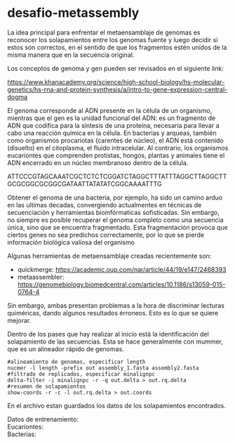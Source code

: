# desafio-metassembly

La idea principal para enfrentar el metaensamblaje de genomas es reconocer los solapamientos entre los genomas fuente y luego decidir si estos son correctos, en el sentido de que los fragmentos estén unidos de la misma manera que en la secuencia original.

Los conceptos de genoma y gen pueden ser revisados en el siguiente link: 

https://www.khanacademy.org/science/high-school-biology/hs-molecular-genetics/hs-rna-and-protein-synthesis/a/intro-to-gene-expression-central-dogma

El genoma corresponde al ADN presente en la célula de un organismo, mientras que el gen es la unidad funcional del ADN: es un fragmento de ADN que codifica para la síntesis de una proteína, necesaria para llevar a cabo una reacción química en la célula. En bacterias y arqueas, también como organismos procariotas (carentes de núcleo), el ADN está contenido (disuelto) en el citoplasma, el fluido intracelular. Al contrario, los organismos eucariontes que comprenden protistas, hongos, plantas y animales tiene el ADN encerrado en un núcleo membranoso dentro de la célula.

ATTCCCGTAGCAAATCGCTCTCTCGGATCTAGGCTTTATTTAGGCTTAGGCTTGCGCGGCGCGGCGATAATTATATATCGGCAAAATTTG

Obtener el genoma de una bacteria, por ejemplo, ha sido un camino arduo en las ultimas decadas, convergiendo actualmentes en técnicas de secuenciación y herramientas bioinfórmaticas sofisticadas. Sin embargo, no siempre es posible recuperar el genoma completo como una secuencia única, sino que se encuentra fragmentado. Esta fragmentación provoca que ciertos genes no sea predichos correctamente, por lo que se pierde información biológica valiosa del organismo

Algunas herramientas de metaensamblaje creadas recientemente son:
- quickmerge: https://academic.oup.com/nar/article/44/19/e147/2468393
- metaassembler: https://genomebiology.biomedcentral.com/articles/10.1186/s13059-015-0764-4

Sin embargo, ambas presentan problemas a la hora de discriminar lecturas quiméricas, dando algunos resultados érroneos. Esto es lo que se quiere mejorar.

Dentro de los pases que hay realizar al inicio está la identificación del solapamiento de las secuencias. Esta se hace generalmente con mummer, que es un alineador rápido de genomas.  
  
`#alineamiento de genomas, especificar length`  
`nucmer -l length -prefix out assembly_1.fasta assembly2.fasta`  
`#filtrado de replicados, especificar minalignpc`  
`delta-filter -i minalignpc -r -q out.delta > out.rq.delta`  
`#resumen de solapamientos`  
`show-coords -r -c -l out.rq.delta > out.coords`    
  
En el archivo estan guardados los datos de los solapamientos encontrados.

Datos de entrenamiento:  
Eucariontes:  
Bacterias:

